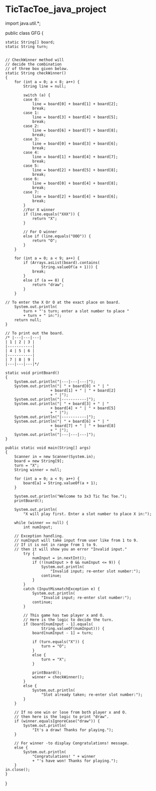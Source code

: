 # TicTacToe_java_project 
import java.util.*;

public class GFG {

    static String[] board;
    static String turn;


    // CheckWinner method will 
    // decide the combination 
    // of three box given below.
    static String checkWinner()
    {
        for (int a = 0; a < 8; a++) {
            String line = null;

            switch (a) {
            case 0:
                line = board[0] + board[1] + board[2];
                break;
            case 1:
                line = board[3] + board[4] + board[5];
                break;
            case 2:
                line = board[6] + board[7] + board[8];
                break;
            case 3:
                line = board[0] + board[3] + board[6];
                break;
            case 4:
                line = board[1] + board[4] + board[7];
                break;
            case 5:
                line = board[2] + board[5] + board[8];
                break;
            case 6:
                line = board[0] + board[4] + board[8];
                break;
            case 7:
                line = board[2] + board[4] + board[6];
                break;
            }
            //For X winner
            if (line.equals("XXX")) {
                return "X";
            }

            // For O winner
            else if (line.equals("OOO")) {
                return "O";
            }
        }

        for (int a = 0; a < 9; a++) {
            if (Arrays.asList(board).contains(
                    String.valueOf(a + 1))) {
                break;
            }
            else if (a == 8) {
                return "draw";
            }
        }

    // To enter the X Or O at the exact place on board.
        System.out.println(
            turn + "'s turn; enter a slot number to place "
            + turn + " in:");
        return null;
    }

    // To print out the board.
    /* |---|---|---|
    | 1 | 2 | 3 |
    |-----------|
    | 4 | 5 | 6 |
    |-----------|
    | 7 | 8 | 9 |
    |---|---|---|*/

    static void printBoard()
    {
        System.out.println("|---|---|---|");
        System.out.println("| " + board[0] + " | "
                        + board[1] + " | " + board[2]
                        + " |");
        System.out.println("|-----------|");
        System.out.println("| " + board[3] + " | "
                        + board[4] + " | " + board[5]
                        + " |");
        System.out.println("|-----------|");
        System.out.println("| " + board[6] + " | "
                        + board[7] + " | " + board[8]
                        + " |");
        System.out.println("|---|---|---|");
    }

    public static void main(String[] args)
    {
        Scanner in = new Scanner(System.in);
        board = new String[9];
        turn = "X";
        String winner = null;

        for (int a = 0; a < 9; a++) {
            board[a] = String.valueOf(a + 1);
        }

        System.out.println("Welcome to 3x3 Tic Tac Toe.");
        printBoard();

        System.out.println(
            "X will play first. Enter a slot number to place X in:");

        while (winner == null) {
            int numInput;

        // Exception handling.
        // numInput will take input from user like from 1 to 9.
        // If it is not in range from 1 to 9.
        // then it will show you an error "Invalid input."
            try {
                numInput = in.nextInt();
                if (!(numInput > 0 && numInput <= 9)) {
                    System.out.println(
                        "Invalid input; re-enter slot number:");
                    continue;
                }
            }
            catch (InputMismatchException e) {
                System.out.println(
                    "Invalid input; re-enter slot number:");
                continue;
            }

            // This game has two player x and O.
            // Here is the logic to decide the turn.
            if (board[numInput - 1].equals(
                    String.valueOf(numInput))) {
                board[numInput - 1] = turn;

                if (turn.equals("X")) {
                    turn = "O";
                }
                else {
                    turn = "X";
                }

                printBoard();
                winner = checkWinner();
            }
            else {
                System.out.println(
                    "Slot already taken; re-enter slot number:");
            }
        }

        // If no one win or lose from both player x and O.
        // then here is the logic to print "draw".
        if (winner.equalsIgnoreCase("draw")) {
            System.out.println(
                "It's a draw! Thanks for playing.");
        }

        // For winner -to display Congratulations! message.
        else {
            System.out.println(
                "Congratulations! " + winner
                + "'s have won! Thanks for playing.");
        }
    in.close();
    }
}
